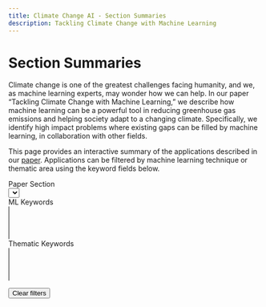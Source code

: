 ```yaml
---
title: Climate Change AI - Section Summaries
description: Tackling Climate Change with Machine Learning
---
```


# Section Summaries

Climate change is one of the greatest challenges facing humanity, and we, as machine learning experts, may wonder how we can help. In our paper “Tackling Climate Change with Machine Learning,” we describe how machine learning can be a powerful tool in reducing greenhouse gas emissions and helping society adapt to a changing climate. Specifically, we identify high impact problems where existing gaps can be filled by machine learning, in collaboration with other fields.

This page provides an interactive summary of the applications described in our <a href='{{ site.paper_url }}' target='_blank'>paper</a>. Applications can be filtered by machine learning technique or thematic area using the keyword fields below.

<div class='keywords field'>
  <label class='label'>Paper Section</label>
  <div class='control'>
    <div class='select is-small'>
      <select id='section-select' placeholder="Select a paper section...">
        <option></option>
      </select>
    </div>
  </div>
</div>

<div class='keywords field'>
  <label class='label'>ML Keywords</label>
  <div class='control'>
    <select multiple data-placeholder="Select machine learning keywords..." class="chosen-select" id='ml-keywords'></select>
  </div>
</div>

<div class='keywords field'>
  <label class='label'>Thematic Keywords</label>
  <div class='control'>
    <select multiple data-placeholder="Select thematic keywords..." class="chosen-select" id='thematic-keywords'></select>
  </div>
</div>

<div class='keywords field topic-keywords'>
  <label class='label'>Topic Keywords</label>
  <div class='control'>
  <select multiple data-placeholder="Select topic-specific keywords..." class="chosen-select" id='topic-keywords'></select>
  </div>
</div>

<style>
  /* quick hack: hide the topic keywords without changing the code. comment or uncomment as desired */
  .tag.is-topic, .topic-keywords {
    display: none !important;
  }
</style>

<section id='sections' class='clearfix'>
  <p><button class='button is-small' id='reset'>Clear filters</button></p>
</section>

<script src="assets/js/chosen.jquery.js"></script>

<script>
$(document).ready(function() {
  $.get('/section-summaries.json', (summaries) => {
    let ml_kwds = new Set();
    let topic_kwds = new Set();
    let thematic_kwds = new Set();

    const learn_sel = $('#ml-keywords');
    const topic_sel = $('#topic-keywords');
    const theme_sel = $('#thematic-keywords');
    const section_sel = $('#section-select');

    let html = '';
    for (let j = 0; j < summaries.length; j++) {
      const s = summaries[j];

      html += `<div class='section'><h2>${s.title}</h2>`;
      section_sel.append(`<option value="${s.title}">${s.title}</option>`);

      for (let i = 0; i < s.subsections.length; i++) {
        const ss = s.subsections[i];
        const tags = [];
        const flags = [];

        for (let kw of ss.ml_keywords) {
          ml_kwds.add(kw);
          tags.push(`<a href="javascript:void(0)" class="tag is-light is-ml">#${kw}</a>`);
        }
        for (let kw of ss.topic_keywords || []) {
          topic_kwds.add(kw);
          tags.push(`<a href="javascript:void(0)" class="tag is-light is-topic">#${kw}</a>`);
        }
        for (let kw of ss.thematic_keywords) {
          thematic_kwds.add(kw);
          tags.push(`<a href="javascript:void(0)" class="tag is-light is-thematic">#${kw}</a>`);
        }
        for (let flag of ss.paper_flags) {
          if (flag == 'High Risk' || flag == 'Uncertain Impact') {
            flags.push(`<span class='tag paper-flag is-uncertain-impact'>Uncertain Impact</span>`);
          } else if (flag == 'Long-term') {
            flags.push(`<span class='tag paper-flag is-long-term'>Long-Term</span>`);
          } else if (flag == 'High Leverage') {
            flags.push(`<span class='tag paper-flag is-high-leverage'>High Leverage</span>`);
          }
        }

        let pdfLink;
        if (ss.pdf_location) {
          pdfLink = `/paper#${ss.pdf_location}`;
        } else if (ss.section_number) {
          const level = ss.section_number.split(".").length;
          if (level == 3) {
            pdfLink = `/paper#subsubsection.${ss.section_number}`;
          } else if (level == 2) {
            pdfLink = `/paper#subsection.${ss.section_number}`;
          } else if (level == 1) {
            pdfLink = `/paper#section.${ss.section_number}`;
          } else {
            console.log(`WARNING: missing pdf link for ${s.title} > ${ss.title}`);
          }
        } else {
          console.log(`WARNING: missing pdf link for ${s.title} > ${ss.title}`);
        }

        function documentWidth() {
          return Math.max(
            document.body.scrollWidth,
            document.documentElement.scrollWidth,
            document.body.offsetWidth,
            document.documentElement.offsetWidth,
            document.documentElement.clientWidth
          );
        }

        try {
          if (pdfLink && documentWidth() <= 650) {
            pdfLink += "&pagemode=none";
          }
        } catch {}

        html += `
          <div class="subsection card clearfix"
            data-section='${JSON.stringify([s.title])}'
            data-ml='${JSON.stringify(ss.ml_keywords)}'
            data-topic='${JSON.stringify(ss.topic_keywords)}'
            data-thematic='${JSON.stringify(ss.thematic_keywords)}'>

            <header class="card-header collapsible-header">
              <div class="card-header-title">
                ${ss.title}
                <div class='paper-flags'>${flags.join(" ")}</div>
              </div>
            </header>
            <div class="card-content">
              <div class="content">
                <p>${ss.summary}</p>
                <a class='button is-link' href="${pdfLink}" target="_blank">Read More</a>
              </div>
            </div>
            <footer class='card-footer'>
              <div class='card-footer-item'>
                <p>
                ${tags.join(" ")}
                </p>
              </div>
            </footer>
          </div>
        `;
      }
      html += `</div>`;
    }

    function allWithin(a, b) {
      if (!Array.isArray(b)) b = [b];
      for (const el of b)
        if (a.indexOf(el) == -1)
          return false;
      return true;
    }

    $('#sections').append(html);

    $(document).on('click', '.collapsible-header', (ev) => {
      $(ev.currentTarget).closest('.subsection').toggleClass('is-expanded');
    });

    ml_kwds.forEach((kw) => {
      learn_sel.append(`<option value="${kw}">${kw}</option>`);
    });

    topic_kwds.forEach((kw) => {
      topic_sel.append(`<option value="${kw}">${kw}</option>`);
    });

    thematic_kwds.forEach((kw) => {
      theme_sel.append(`<option value="${kw}">${kw}</option>`);
    });

    const filters = [
      [learn_sel, 'ml'],
      [topic_sel, 'topic'],
      [theme_sel, 'thematic'],
      [section_sel, 'section']
    ];
    const filterClassSelectors = filters.map((el) => `.${el[1]}-filtered`);

    function toggleVisibility(select, key) {
      if (select.val().length) {
        $('#sections').addClass(`${key}-filtering`);
      } else {
        $('#sections').removeClass(`${key}-filtering`);
        $('.subsection').removeClass(`${key}-filtered`);
      }

      $('.subsection').each((index, el) => {
        if (select.val().length == 0 || allWithin($(el).data(key), select.val())) {
          $(el).removeClass(`${key}-filtered`);
        } else {
          $(el).addClass(`${key}-filtered`);
        }
      });

      $('.section').each((index, el) => {
        if ($(el).find('.subsection').not(filterClassSelectors.join(", ")).length) {
          $(el).removeClass(`all-filtered`);
        } else {
          $(el).addClass(`all-filtered`);
        }
      });
    }

    for (let pair of filters) {
      const select = pair[0];
      const key = pair[1];

      select.change(() => {
        toggleVisibility(select, key);
      });

      $(`.is-${key}`).click((ev) => {
        const tag = $(ev.currentTarget).text().slice(1);
        const currentVals = select.val();
        if (currentVals.indexOf(tag) == -1) {
          currentVals.push(tag);
          select.val(currentVals);
          select.trigger("change").trigger("chosen:updated");
        }
      });
    }

    $('#reset').click(() => {
      learn_sel.val('').trigger("change").trigger("chosen:updated");
      theme_sel.val('').trigger("change").trigger("chosen:updated");
      topic_sel.val('').trigger("change").trigger("chosen:updated");
      section_sel.val('').trigger("change");
    });

    $('.chosen-select').chosen();
  });
});

